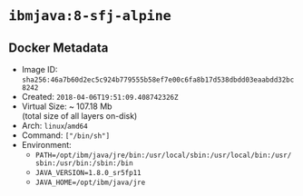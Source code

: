 # `ibmjava:8-sfj-alpine`

## Docker Metadata

- Image ID: `sha256:46a7b60d2ec5c924b779555b58ef7e00c6fa8b17d538dbdd03eaabdd32bc8242`
- Created: `2018-04-06T19:51:09.408742326Z`
- Virtual Size: ~ 107.18 Mb  
  (total size of all layers on-disk)
- Arch: `linux`/`amd64`
- Command: `["/bin/sh"]`
- Environment:
  - `PATH=/opt/ibm/java/jre/bin:/usr/local/sbin:/usr/local/bin:/usr/sbin:/usr/bin:/sbin:/bin`
  - `JAVA_VERSION=1.8.0_sr5fp11`
  - `JAVA_HOME=/opt/ibm/java/jre`
